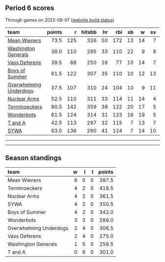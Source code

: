 

## Period 6 scores

Through games on 2022-08-07 ([website build status](https://github.com/brian-bot/pl-site/actions))


|team                                              | points|   r| hitsbb| hr| rbi| sb|  w| sv|  so|   era|  whip|
|:-------------------------------------------------|------:|---:|------:|--:|---:|--:|--:|--:|---:|-----:|-----:|
|[Mean Wieners](./meanwieners)                     |   73.5| 125|    326| 50| 172| 13| 14|  7| 195| 3.580| 1.138|
|[Washington Generals](./washingtongenerals)       |   38.0| 110|    295| 33| 110| 22|  9|  8| 131| 4.372| 1.267|
|[Vass Deferens](./vassdeferens)                   |   39.5|  88|    250| 16|  77| 10| 14|  7| 168| 2.669| 1.055|
|[Boys of Summer](./boysofsummer)                  |   61.5| 122|    307| 35| 110| 10| 12| 13| 188| 2.503| 1.053|
|[Overwhelming Underdogs](./overwhelmingunderdogs) |   37.5| 107|    310| 24| 104| 10|  9| 11| 189| 4.009| 1.183|
|[Nuclear Arms](./nucleararms)                     |   52.5| 110|    311| 33| 114| 11| 14|  4| 208| 3.667| 1.159|
|[Terminoeckers](./terminoeckers)                  |   80.5| 142|    359| 38| 122| 20| 17|  5| 236| 3.208| 1.069|
|[Wonderbots](./wonderbots)                        |   61.5| 124|    314| 31| 123| 16| 19|  5| 220| 3.863| 1.215|
|[T and A](./tanda)                                |   42.5| 113|    297| 32| 115|  7| 13|  7| 253| 4.279| 1.287|
|[SYWA](./sywa)                                    |   63.0| 136|    290| 41| 124|  7| 14| 10| 201| 3.709| 1.106|

* * *
* * *

## Season standings


|team                   |  w|  l|  t| points|
|:----------------------|--:|--:|--:|------:|
|Mean Wieners           |  6|  0|  0|  397.5|
|Terminoeckers          |  4|  2|  0|  418.5|
|Nuclear Arms           |  4|  2|  0|  361.5|
|SYWA                   |  4|  2|  0|  350.5|
|Boys of Summer         |  4|  2|  0|  342.0|
|Wonderbots             |  3|  3|  0|  289.0|
|Overwhelming Underdogs |  2|  4|  0|  306.5|
|Vass Deferens          |  2|  4|  0|  275.0|
|Washington Generals    |  1|  5|  0|  258.5|
|T and A                |  0|  6|  0|  301.0|


